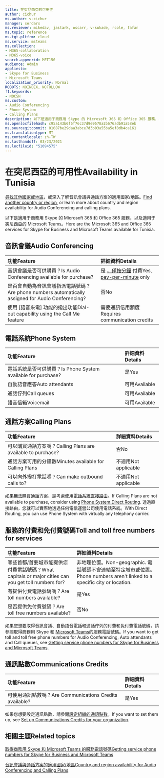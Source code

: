 ```yaml
---
title: 在突尼西亞的可用性
author: cichur
ms.author: v-cichur
manager: serdars
ms.reviewer: mikedav, jastark, oscarr, v-sukade, rcole, fafan
ms.topic: reference
ms.tgt.pltfrm: cloud
ms.service: msteams
ms.collection:
- M365-collaboration
- M365-voice
search.appverid: MET150
audience: Admin
appliesto:
- Skype for Business
- Microsoft Teams
localization_priority: Normal
ROBOTS: NOINDEX, NOFOLLOW
f1.keywords:
- NOCSH
ms.custom:
- Audio Conferencing
- Phone System
- Calling Plans
description: 以下是適用于商務用 Skype 的 Microsoft 365 和 Office 365 服務，以及適用于突尼西亞的 Microsoft Teams。
ms.openlocfilehash: c95a143b6f5f76c37d9e9578a2b676adb91a58eb
ms.sourcegitcommit: 01087be29daa3abce7d3b03a55ba5ef8db4ca161
ms.translationtype: MT
ms.contentlocale: zh-TW
ms.lasthandoff: 03/23/2021
ms.locfileid: "51094575"
---
```

# <a name="availability-in-tunisia"></a><span data-ttu-id="2c917-103">在突尼西亞的可用性</span><span class="sxs-lookup"><span data-stu-id="2c917-103">Availability in Tunisia</span></span>

<span data-ttu-id="2c917-104">[尋找其他國家或地區](country-and-region-availability-for-audio-conferencing-and-calling-plans.md)，或深入了解音訊會議與通話方案的適用國家/地區。</span><span class="sxs-lookup"><span data-stu-id="2c917-104">[Find another country or region](country-and-region-availability-for-audio-conferencing-and-calling-plans.md), or learn more about country and region availability for Audio Conferencing and calling plans.</span></span>

<span data-ttu-id="2c917-105">以下是適用于商務用 Skype 的 Microsoft 365 和 Office 365 服務，以及適用于突尼西亞的 Microsoft Teams。</span><span class="sxs-lookup"><span data-stu-id="2c917-105">Here are the Microsoft 365 and Office 365 services for Skype for Business and Microsoft Teams available for Tunisia.</span></span>
  
## <a name="audio-conferencing"></a><span data-ttu-id="2c917-106">音訊會議</span><span class="sxs-lookup"><span data-stu-id="2c917-106">Audio Conferencing</span></span>

|<span data-ttu-id="2c917-107">**功能**</span><span class="sxs-lookup"><span data-stu-id="2c917-107">**Feature**</span></span>|<span data-ttu-id="2c917-108">**詳細資料**</span><span class="sxs-lookup"><span data-stu-id="2c917-108">**Details**</span></span>|
|:-----|:-----|
|<span data-ttu-id="2c917-109">音訊會議是否可供購買？</span><span class="sxs-lookup"><span data-stu-id="2c917-109">Is Audio Conferencing available for purchase?</span></span>  <br/> |<span data-ttu-id="2c917-110">是 [，僅按分鐘](../audio-conferencing-pay-per-minute.md) 付費</span><span class="sxs-lookup"><span data-stu-id="2c917-110">Yes, [pay-per-minute](../audio-conferencing-pay-per-minute.md) only</span></span> <br/> |
|<span data-ttu-id="2c917-111">是否會自動為音訊會議指派電話號碼？</span><span class="sxs-lookup"><span data-stu-id="2c917-111">Are phone numbers automatically assigned for Audio Conferencing?</span></span>  <br/> |<span data-ttu-id="2c917-112">否</span><span class="sxs-lookup"><span data-stu-id="2c917-112">No</span></span>  <br/> |
|<span data-ttu-id="2c917-113">使用 [語音來電] 功能的撥出功能</span><span class="sxs-lookup"><span data-stu-id="2c917-113">Dial-out capability using the Call Me feature</span></span>  <br/> | <span data-ttu-id="2c917-114">需要通訊信用額度</span><span class="sxs-lookup"><span data-stu-id="2c917-114">Requires communication credits</span></span> <br/> |
   
## <a name="phone-system"></a><span data-ttu-id="2c917-115">電話系統</span><span class="sxs-lookup"><span data-stu-id="2c917-115">Phone System</span></span>

|<span data-ttu-id="2c917-116">**功能**</span><span class="sxs-lookup"><span data-stu-id="2c917-116">**Feature**</span></span>|<span data-ttu-id="2c917-117">**詳細資料**</span><span class="sxs-lookup"><span data-stu-id="2c917-117">**Details**</span></span>|
|:-----|:-----|
|<span data-ttu-id="2c917-118">電話系統是否可供購買？</span><span class="sxs-lookup"><span data-stu-id="2c917-118">Is Phone System available for purchase?</span></span>  <br/> |<span data-ttu-id="2c917-119">是</span><span class="sxs-lookup"><span data-stu-id="2c917-119">Yes</span></span>  <br/> |
|<span data-ttu-id="2c917-120">自動語音應答</span><span class="sxs-lookup"><span data-stu-id="2c917-120">Auto attendants</span></span> <br/> |<span data-ttu-id="2c917-121">可用</span><span class="sxs-lookup"><span data-stu-id="2c917-121">Available</span></span>  <br/> |
|<span data-ttu-id="2c917-122">通話佇列</span><span class="sxs-lookup"><span data-stu-id="2c917-122">Call queues</span></span>  <br/> |<span data-ttu-id="2c917-123">可用</span><span class="sxs-lookup"><span data-stu-id="2c917-123">Available</span></span>  <br/> |
|<span data-ttu-id="2c917-124">語音信箱</span><span class="sxs-lookup"><span data-stu-id="2c917-124">Voicemail</span></span>  <br/> |<span data-ttu-id="2c917-125">可用</span><span class="sxs-lookup"><span data-stu-id="2c917-125">Available</span></span>  <br/> |
   
## <a name="calling-plans"></a><span data-ttu-id="2c917-126">通話方案</span><span class="sxs-lookup"><span data-stu-id="2c917-126">Calling Plans</span></span>

|<span data-ttu-id="2c917-127">**功能**</span><span class="sxs-lookup"><span data-stu-id="2c917-127">**Feature**</span></span>|<span data-ttu-id="2c917-128">**詳細資料**</span><span class="sxs-lookup"><span data-stu-id="2c917-128">**Details**</span></span>|
|:-----|:-----|
|<span data-ttu-id="2c917-129">可以購買通話方案嗎？</span><span class="sxs-lookup"><span data-stu-id="2c917-129">Calling Plans are available to purchase?</span></span>  <br/> |<span data-ttu-id="2c917-130">否</span><span class="sxs-lookup"><span data-stu-id="2c917-130">No</span></span>  <br/> |
|<span data-ttu-id="2c917-131">通話方案可用的分鐘數</span><span class="sxs-lookup"><span data-stu-id="2c917-131">Minutes available for Calling Plans</span></span>  <br/> |<span data-ttu-id="2c917-132">不適用</span><span class="sxs-lookup"><span data-stu-id="2c917-132">Not applicable</span></span>  <br/> |
|<span data-ttu-id="2c917-133">可以向外撥打電話嗎？</span><span class="sxs-lookup"><span data-stu-id="2c917-133">Can make outbound calls to?</span></span>  <br/> |<span data-ttu-id="2c917-134">不適用</span><span class="sxs-lookup"><span data-stu-id="2c917-134">Not applicable</span></span>  <br/> |

<span data-ttu-id="2c917-135">如果無法購買通話方案，請考慮使用[電話系統直接路由](../direct-routing-landing-page.md)。</span><span class="sxs-lookup"><span data-stu-id="2c917-135">If Calling Plans are not available to purchase, consider using [Phone System Direct Routing](../direct-routing-landing-page.md).</span></span> <span data-ttu-id="2c917-136">透過直接路由，您就可以實際地透過任何電信運營公司使用電話系統。</span><span class="sxs-lookup"><span data-stu-id="2c917-136">With Direct Routing, you can use Phone System with virtually any telephony carrier.</span></span>
   
## <a name="toll-and-toll-free-numbers-for-services"></a><span data-ttu-id="2c917-137">服務的付費和免付費號碼</span><span class="sxs-lookup"><span data-stu-id="2c917-137">Toll and toll free numbers for services</span></span>

|<span data-ttu-id="2c917-138">**功能**</span><span class="sxs-lookup"><span data-stu-id="2c917-138">**Feature**</span></span>|<span data-ttu-id="2c917-139">**詳細資料**</span><span class="sxs-lookup"><span data-stu-id="2c917-139">**Details**</span></span>|
|:-----|:-----|
|<span data-ttu-id="2c917-140">哪些首都/首要城市能提供您付費電話號碼？</span><span class="sxs-lookup"><span data-stu-id="2c917-140">What capitals or major cities can you get toll numbers for?</span></span>   | <span data-ttu-id="2c917-141">非地理位置。</span><span class="sxs-lookup"><span data-stu-id="2c917-141">Non-geographic.</span></span> <span data-ttu-id="2c917-142">電話號碼不會連結至特定城市或位置。</span><span class="sxs-lookup"><span data-stu-id="2c917-142">Phone numbers aren't linked to a specific city or location.</span></span> <br/> |
|<span data-ttu-id="2c917-143">有提供付費電話號碼嗎？</span><span class="sxs-lookup"><span data-stu-id="2c917-143">Are toll numbers available?</span></span>  <br/> |<span data-ttu-id="2c917-144">是</span><span class="sxs-lookup"><span data-stu-id="2c917-144">Yes</span></span>  <br/> |
|<span data-ttu-id="2c917-145">是否提供免付費號碼？</span><span class="sxs-lookup"><span data-stu-id="2c917-145">Are toll free numbers available?</span></span>  <br/> |<span data-ttu-id="2c917-146">否</span><span class="sxs-lookup"><span data-stu-id="2c917-146">No</span></span>  <br/> |
   
 <span data-ttu-id="2c917-147">如果您想要取得音訊會議、自動語音電話和通話佇列的付費和免付費電話號碼，請參閱取得商務用 Skype 和 [Microsoft Teams](../getting-service-phone-numbers.md)的服務電話號碼。</span><span class="sxs-lookup"><span data-stu-id="2c917-147">If you want to get toll and toll free phone numbers for Audio Conferencing, Auto attendants and Call queues, see [Getting service phone numbers for Skype for Business and Microsoft Teams](../getting-service-phone-numbers.md).</span></span>
  
## <a name="communications-credits"></a><span data-ttu-id="2c917-148">通訊點數</span><span class="sxs-lookup"><span data-stu-id="2c917-148">Communications Credits</span></span>

|<span data-ttu-id="2c917-149">**功能**</span><span class="sxs-lookup"><span data-stu-id="2c917-149">**Feature**</span></span>|<span data-ttu-id="2c917-150">**詳細資料**</span><span class="sxs-lookup"><span data-stu-id="2c917-150">**Details**</span></span>|
|:-----|:-----|
|<span data-ttu-id="2c917-151">可使用通訊點數嗎？</span><span class="sxs-lookup"><span data-stu-id="2c917-151">Are Communications Credits available?</span></span>  <br/> |<span data-ttu-id="2c917-152">是</span><span class="sxs-lookup"><span data-stu-id="2c917-152">Yes</span></span> <br/> |
   
<span data-ttu-id="2c917-153">如果您想要設定通訊點數，請參閱[設定組織的通訊點數](../set-up-communications-credits-for-your-organization.md)。</span><span class="sxs-lookup"><span data-stu-id="2c917-153">If you want to set them up, see [Set up Communications Credits for your organization](../set-up-communications-credits-for-your-organization.md).</span></span>
  
## <a name="related-topics"></a><span data-ttu-id="2c917-154">相關主題</span><span class="sxs-lookup"><span data-stu-id="2c917-154">Related topics</span></span>

[<span data-ttu-id="2c917-155">取得商務用 Skype 和 Microsoft Teams 的服務電話號碼</span><span class="sxs-lookup"><span data-stu-id="2c917-155">Getting service phone numbers for Skype for Business and Microsoft Teams</span></span>](../getting-service-phone-numbers.md)

[<span data-ttu-id="2c917-156">音訊會議與通話方案的適用國家/地區</span><span class="sxs-lookup"><span data-stu-id="2c917-156">Country and region availability for Audio Conferencing and Calling Plans</span></span>](country-and-region-availability-for-audio-conferencing-and-calling-plans.md)